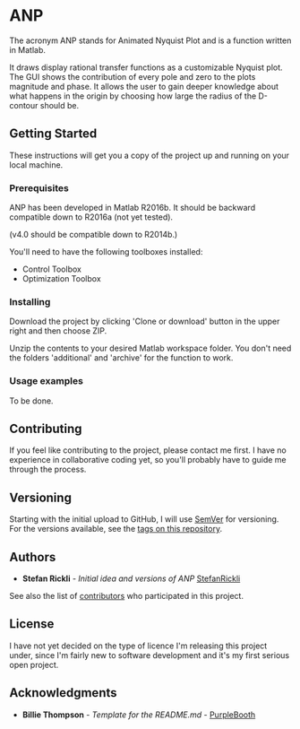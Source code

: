 # ANP
The acronym ANP stands for Animated Nyquist Plot and is a function written in Matlab.

It draws display rational transfer functions as a customizable Nyquist plot. The GUI shows the contribution of every pole and zero to the plots magnitude and phase. It allows the user to gain deeper knowledge about what happens in the origin by choosing how large the radius of the D-contour should be.

## Getting Started

These instructions will get you a copy of the project up and running on your local machine.

### Prerequisites

ANP has been developed in Matlab R2016b. It should be backward compatible down to R2016a (not yet tested).

(v4.0 should be compatible down to R2014b.)

You'll need to have the following toolboxes installed:
* Control Toolbox
* Optimization Toolbox

### Installing

Download the project by clicking 'Clone or download' button in the upper right and then choose ZIP.

Unzip the contents to your desired Matlab workspace folder.
You don't need the folders 'additional' and 'archive' for the function to work.

### Usage examples

To be done.

## Contributing

If you feel like contributing to the project, please contact me first. I have no experience in collaborative coding yet, so you'll probably have to guide me through the process.

## Versioning

Starting with the initial upload to GitHub, I will use [SemVer](http://semver.org/) for versioning. For the versions available, see the [tags on this repository](https://github.com/your/project/tags). 

## Authors
* **Stefan Rickli** - *Initial idea and versions of ANP* [StefanRickli](https://blogs.ethz.ch/ricklis)

See also the list of [contributors](https://github.com/your/project/contributors) who participated in this project.

## License

I have not yet decided on the type of licence I'm releasing this project under, since I'm fairly new to software development and it's my first serious open project.

## Acknowledgments

* **Billie Thompson** - *Template for the README.md* - [PurpleBooth](https://github.com/PurpleBooth)
